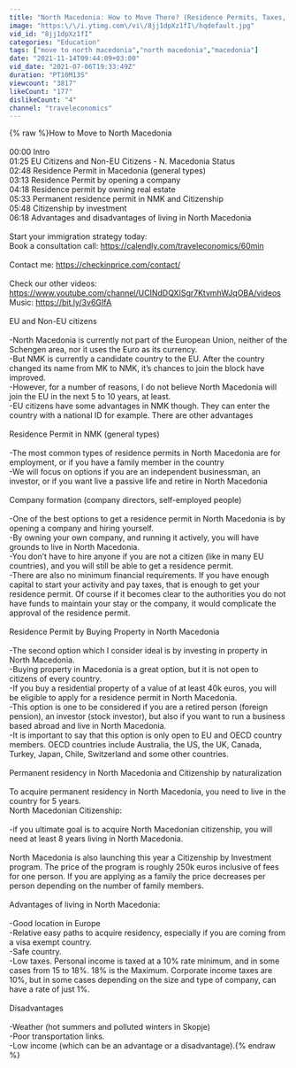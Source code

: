 ```yaml
---
title: "North Macedonia: How to Move There? (Residence Permits, Taxes, Citizenship)"
image: "https:\/\/i.ytimg.com\/vi\/8jj1dpXz1fI\/hqdefault.jpg"
vid_id: "8jj1dpXz1fI"
categories: "Education"
tags: ["move to north macedonia","north macedonia","macedonia"]
date: "2021-11-14T09:44:09+03:00"
vid_date: "2021-07-06T19:33:49Z"
duration: "PT10M13S"
viewcount: "3817"
likeCount: "177"
dislikeCount: "4"
channel: "traveleconomics"
---
```

{% raw %}How to Move to North Macedonia<br /><br />00:00 Intro<br />01:25 EU Citizens and Non-EU Citizens - N. Macedonia Status<br />02:48 Residence Permit in Macedonia (general types)<br />03:13 Residence Permit by opening a company<br />04:18 Residence permit by owning real estate<br />05:33 Permanent residence permit in NMK and Citizenship<br />05:48 Citizenship by investment<br />06:18 Advantages and disadvantages of living in North Macedonia<br /><br />Start your immigration strategy today:<br />Book a consultation call: <a rel="nofollow" target="blank" href="https://calendly.com/traveleconomics/60min">https://calendly.com/traveleconomics/60min</a><br /><br />Contact me: <a rel="nofollow" target="blank" href="https://checkinprice.com/contact/">https://checkinprice.com/contact/</a><br /><br />Check our other videos: <a rel="nofollow" target="blank" href="https://www.youtube.com/channel/UCINdDQXISgr7KtvmhWJqOBA/videos">https://www.youtube.com/channel/UCINdDQXISgr7KtvmhWJqOBA/videos</a><br />Music: <a rel="nofollow" target="blank" href="https://bit.ly/3v6GIfA">https://bit.ly/3v6GIfA</a><br /><br />EU and Non-EU citizens<br /><br />-North Macedonia is currently not part of the European Union, neither of the Schengen area, nor it uses the Euro as its currency.<br />-But NMK is currently a candidate country to the EU. After the country changed its name from MK to NMK, it’s chances to join the block have improved.<br />-However, for a number of reasons, I do not believe North Macedonia will join the EU in the next 5 to 10 years, at least.<br />-EU citizens have some advantages in NMK though. They can enter the country with a national ID for example. There are other advantages<br /><br />Residence Permit in NMK (general types)<br /><br />-The most common types of residence permits in North Macedonia are for employment, or if you have a family member in the country<br />-We will focus on options if you are an independent businessman, an investor, or if you want live a passive life and retire in North Macedonia<br /><br />Company formation (company directors, self-employed people)<br /><br />-One of the best options to get a residence permit in North Macedonia is by opening a company and hiring yourself. <br />-By owning your own company, and running it actively, you will have grounds to live in North Macedonia.<br />-You don’t have to hire anyone if you are not a citizen (like in many EU countries), and you will still be able to get a residence permit.<br />-There are also no minimum financial requirements. If you have enough capital to start your activity and pay taxes, that is enough to get your residence permit. Of course if it becomes clear to the authorities you do not have funds to maintain your stay or the company, it would complicate the approval of the residence permit.<br /><br />Residence Permit by Buying Property in North Macedonia<br /><br />-The second option which I consider ideal is by investing in property in North Macedonia.<br />-Buying property in Macedonia is a great option, but it is not open to citizens of every country.<br />-If you buy a residential property of a value of at least 40k euros, you will be eligible to apply for a residence permit in North Macedonia.<br />-This option is one to be considered if you are a retired person (foreign pension), an investor (stock investor), but also if you want to run a business based abroad and live in North Macedonia.<br />-It is important to say that this option is only open to EU and OECD country members. OECD countries include Australia, the US, the UK, Canada, Turkey, Japan, Chile, Switzerland and some other countries.<br /><br />Permanent residency in North Macedonia and Citizenship by naturalization<br /><br />To acquire permanent residency in North Macedonia, you need to live in the country for 5 years. <br />North Macedonian Citizenship:<br /><br />-if you ultimate goal is to acquire North Macedonian citizenship, you will need at least 8 years living in North Macedonia. <br /><br />North Macedonia is also launching this year a Citizenship by Investment program. The price of the program is roughly 250k euros inclusive of fees for one person. If you are applying as a family the price decreases per person depending on the number of family members.<br /><br />Advantages of living in North Macedonia:<br /><br />-Good location in Europe<br />-Relative easy paths to acquire residency, especially if you are coming from a visa exempt country.<br />-Safe country.<br />-Low taxes. Personal income is taxed at a 10% rate minimum, and in some cases from 15 to 18%. 18% is the Maximum. Corporate income taxes are 10%, but in some cases depending on the size and type of company, can have a rate of just 1%.<br /><br />Disadvantages<br /><br />-Weather (hot summers and polluted winters in Skopje)<br />-Poor transportation links.<br />-Low income (which can be an advantage or a disadvantage).{% endraw %}
